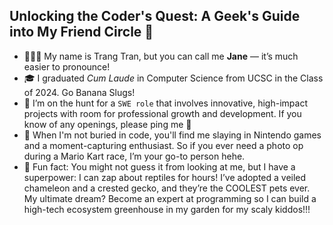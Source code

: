 ## Unlocking the Coder's Quest: A Geek's Guide into My Friend Circle 👋

- 👩🏻‍💻 My name is Trang Tran, but you can call me **Jane** — it’s much easier to pronounce!
- 🎓 I graduated *Cum Laude* in Computer Science from UCSC in the Class of 2024. Go Banana Slugs!
- 🔎 I’m on the hunt for a ```SWE role``` that involves innovative, high-impact projects with room for professional growth and development. If you know of any openings, please ping me 🥺
- 👾 When I'm not buried in code, you'll find me slaying in Nintendo games and a moment-capturing enthusiast. So if you ever need a photo op during a Mario Kart race, I’m your go-to person hehe.
- 🦎 Fun fact: You might not guess it from looking at me, but I have a superpower: I can zap about reptiles for hours! I’ve adopted a veiled chameleon and a crested gecko, and they’re the COOLEST pets ever. My ultimate dream? Become an expert at programming so I can build a high-tech ecosystem greenhouse in my garden for my scaly kiddos!!!
